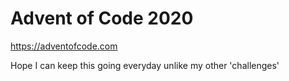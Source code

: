 # Advent of Code 2020
https://adventofcode.com

Hope I can keep this going everyday unlike my other 'challenges'
